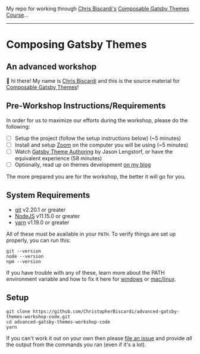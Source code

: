 My repo for working through [Chris Biscardi's](https://christopherbiscardi.com) [Composable Gatsby Themes Course](https://egghead.io/courses/composable-gatsby-themes)...

---

# Composing Gatsby Themes

## An advanced workshop

🦋 hi there! My name is [Chris Biscardi](https://christopherbiscardi.com) and this is the
source material for [Composable Gatsby Themes](https://ti.to/egghead-live-online-events/composing-gatsby-themes-with-chris-biscardi-2019-10-23/discount/egh-early)!

## Pre-Workshop Instructions/Requirements

In order for us to maximize our efforts during the workshop, please do the
following:

- [ ] Setup the project (follow the setup instructions below) (~5 minutes)
- [ ] Install and setup [Zoom](https://zoom.us) on the computer you will be
      using (~5 minutes)
- [ ] Watch [Gatsby Theme Authoring](https://egghead.io/courses/gatsby-theme-authoring)
      by Jason Lengstorf, or have the equivalent experience (58 minutes)
- [ ] Optionally, read up on themes development [on my blog](https://www.christopherbiscardi.com/tags/gatsby-themes)

The more prepared you are for the workshop, the better it will go for you.

## System Requirements

- [git][git] v2.20.1 or greater
- [NodeJS][node] v11.15.0 or greater
- [yarn][yarn] v1.19.0 or greater

All of these must be available in your `PATH`. To verify things are set up
properly, you can run this:

```
git --version
node --version
npm --version
```

If you have trouble with any of these, learn more about the PATH environment
variable and how to fix it here for [windows][win-path] or
[mac/linux][mac-path].

## Setup

```shell
git clone https://github.com/ChristopherBiscardi/advanced-gatsby-themes-workshop-code.git
cd advanced-gatsby-themes-workshop-code
yarn
```

If you can't work it out on your own
then please [file an issue][issue] and provide _all_ the output from the
commands you ran (even if it's a lot).

[yarn]: https://yarnpkg.com
[node]: https://nodejs.org
[git]: https://git-scm.com/
[win-path]: https://www.howtogeek.com/118594/how-to-edit-your-system-path-for-easy-command-line-access/
[mac-path]: http://stackoverflow.com/a/24322978/971592
[issue]: https://github.com/ChristopherBiscardi/advanced-gatsby-themes-workshop-code/issues/new
